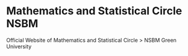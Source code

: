 # Mathematics and Statistical Circle NSBM

Official Website of Mathematics and Statistical Circle > NSBM Green University</center>

